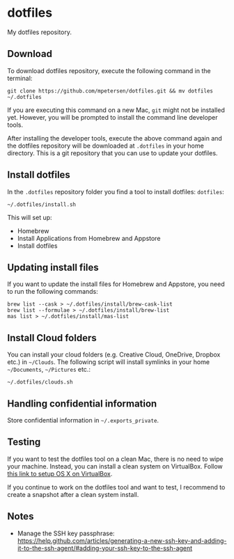 dotfiles
========

My dotfiles repository.

Download
--------

To download dotfiles repository, execute the following command in the terminal:

```
git clone https://github.com/mpetersen/dotfiles.git && mv dotfiles ~/.dotfiles
```

If you are executing this command on a new Mac, `git` might not be installed yet. However, you will be prompted to install the command line developer tools.

After installing the developer tools, execute the above command again and the dotfiles repository will be downloaded at `.dotfiles` in your home directory. This is a git repository that you can use to update your dotfiles.

Install dotfiles
----------------

In the `.dotfiles` repository folder you find a tool to install dotfiles: `dotfiles`:

```
~/.dotfiles/install.sh
```

This will set up:
- Homebrew
- Install Applications from Homebrew and Appstore
- Install dotfiles

Updating install files
----------------------

If you want to update the install files for Homebrew and Appstore, you need to run the following commands:

```
brew list --cask > ~/.dotfiles/install/brew-cask-list
brew list --formulae > ~/.dotfiles/install/brew-list
mas list > ~/.dotfiles/install/mas-list
```

Install Cloud folders
---------------------

You can install your cloud folders (e.g. Creative Cloud, OneDrive, Dropbox etc.) in `~/Clouds`. The following script will install symlinks in your home `~/Documents`, `~/Pictures` etc.:

```
~/.dotfiles/clouds.sh
```

Handling confidential information
---------------------------------

Store confidential information in `~/.exports_private`.

Testing
-------

If you want to test the dotfiles tool on a clean Mac, there is no need to wipe your machine. Instead, you can install a clean system on VirtualBox. Follow [this link to setup OS X on VirtualBox](https://ntk.me/2012/09/07/os-x-on-os-x/).

If you continue to work on the dotfiles tool and want to test, I recommend to create a snapshot after a clean system install.

Notes
-----

- Manage the SSH key passphrase: https://help.github.com/articles/generating-a-new-ssh-key-and-adding-it-to-the-ssh-agent/#adding-your-ssh-key-to-the-ssh-agent
